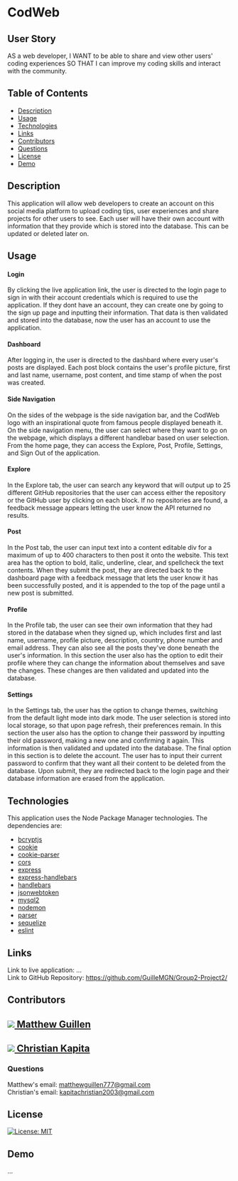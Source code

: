 # CodWeb

## User Story
AS a web developer, I WANT to be able to share and view other users' coding experiences SO THAT I can improve my coding skills and interact with the community.

## Table of Contents
* [Description](#description)
* [Usage](#usage)
* [Technologies](#technologies)
* [Links](#links)
* [Contributors](#contributors)
* [Questions](#questions)
* [License](#license)
* [Demo](#demo)

## Description
This application will allow web developers to create an account on this social media platform to upload coding tips, user experiences and share projects for other users to see. Each user will have their own account with information that they provide which is stored into the database. This can be updated or deleted later on. 

## Usage
#### Login
By clicking the live application link, the user is directed to the login page to sign in with their account credentials which is required to use the application. If they dont have an account, they can create one by going to the sign up page and inputting their information. That data is then validated and stored into the database, now the user has an account to use the application. <br />
#### Dashboard
After logging in, the user is directed to the dashbard where every user's posts are displayed. Each post block contains the user's profile picture, first and last name, username, post content, and time stamp of when the post was created. <br />
#### Side Navigation
On the sides of the webpage is the side navigation bar, and the CodWeb logo with an inspirational quote from famous people displayed beneath it. On the side navigation menu, the user can select where they want to go on the webpage, which displays a different handlebar based on user selection. From the home page, they can access the Explore, Post, Profile, Settings, and Sign Out of the application. <br />
#### Explore
In the Explore tab, the user can search any keyword that will output up to 25 different GitHub repositories that the user can access either the repository or the GitHub user by clicking on each block. If no repositories are found, a feedback message appears letting the user know the API returned no results. <br />
#### Post
In the Post tab, the user can input text into a content editable div for a maximum of up to 400 characters to then post it onto the website. This text area has the option to bold, italic, underline, clear, and spellcheck the text contents. When they submit the post, they are directed back to the dashboard page with a feedback message that lets the user know it has been successfully posted, and it is appended to the top of the page until a new post is submitted. <br />
#### Profile
In the Profile tab, the user can see their own information that they had stored in the database when they signed up, which includes first and last name, username, profile picture, description, country, phone number and email address. They can also see all the posts they've done beneath the user's information. In this section the user also has the option to edit their profile where they can change the information about themselves and save the changes. These changes are then validated and updated into the database. <br />
#### Settings
In the Settings tab, the user has the option to change themes, switching from the default light mode into dark mode. The user selection is stored into local storage, so that upon page refresh, their preferences remain. In this section the user also has the option to change their password by inputting their old password, making a new one and confirming it again. This information is then validated and updated into the database. The final option in this section is to delete the account. The user has to input their current password to confirm that they want all their content to be deleted from the database. Upon submit, they are redirected back to the login page and their database information are erased from the application. 

## Technologies
This application uses the Node Package Manager technologies. The dependencies are: 
* <a href="https://www.npmjs.com/package/bcryptjs" target="_blank">bcryptjs</a>
* <a href="https://www.npmjs.com/package/cookie" target="_blank">cookie</a>
* <a href="https://www.npmjs.com/package/cookie-parser" target="_blank">cookie-parser</a>
* <a href="https://www.npmjs.com/package/cors" target="_blank">cors</a>
* <a href="https://www.npmjs.com/package/express" target="_blank">express</a>
* <a href="https://www.npmjs.com/package/express-handlebars" target="_blank">express-handlebars</a>
* <a href="https://www.npmjs.com/package/handlebars" target="_blank">handlebars</a>
* <a href="https://www.npmjs.com/package/jsonwebtoken" target="_blank">jsonwebtoken</a>
* <a href="https://www.npmjs.com/package/mysql2" target="_blank">mysql2</a>
* <a href="https://www.npmjs.com/package/nodemon" target="_blank">nodemon</a>
* <a href="https://www.npmjs.com/package/parser" target="_blank">parser</a>
* <a href="https://www.npmjs.com/package/sequelize" target="_blank">sequelize</a>
* <a href="https://www.npmjs.com/package/eslint" target="_blank">eslint</a>

## Links
Link to live application: ... </br>
Link to GitHub Repository: https://github.com/GuilleMGN/Group2-Project2/ </br>

## Contributors
<h2><a href="https://github.com/GuilleMGN"><img src="https://avatars.githubusercontent.com/u/73862470?s=60&v=4" /> Matthew Guillen</a></h2>
<h2><a href="https://github.com/ChristianKapita"><img src="https://avatars.githubusercontent.com/u/73804862?s=60&v=4" /> Christian Kapita</a></h2>

### Questions 
Matthew's email: matthewguillen777@gmail.com </br>
Christian's email: kapitachristian2003@gmail.com </br>

## License
[![License: MIT](https://img.shields.io/badge/License-MIT-yellow.svg)](https://opensource.org/licenses/MIT)

## Demo
...
